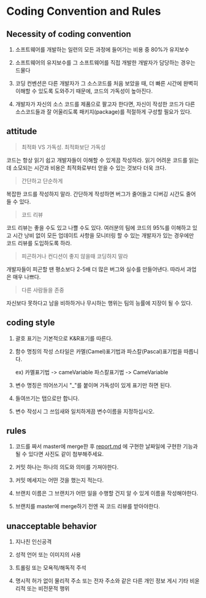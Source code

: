 # Coding Convention and Rules

## Necessity of coding convention

1. 소프트웨어를 개발하는 일련의 모든 과정에 들어가는 비용 중 80%가 유지보수

2. 소프트웨어의 유지보수를 그 소프트웨어를 직접 개발한 개발자가 담당하는 경우는 드물다

3. 코딩 컨벤션은 다른 개발자가 그 소스코드를 처음 보았을 때, 더 빠른 시간에 완벽히 이해할 수 있도록
도와주기 때문에, 코드의 가독성이 높아진다.

4. 개발자가 자신의 소스 코드를 제품으로 팔고자 한다면, 자신이 작성한 코드가 다른 소스코드들과 잘 어울리도록
패키지(package)를 적절하게 구성할 필요가 있다.


## attitude

> 최적화 VS 가독성. 최적화보단 가독성

코드는 항상 읽기 쉽고 개발자들이 이해할 수 있게끔 작성하라. 읽기 어려운 코드를 읽는데 소모되는 시간과 비용은 최적화로부터 얻을 수 있는 것보다 더욱 크다.

> 간단하고 단순하게

복잡한 코드를 작성하지 말라. 간단하게 작성하면 버그가 줄어들고 디버깅 시간도 줄어들 수 있다.

> 코드 리뷰

코드 리뷰는 좋을 수도 있고 나쁠 수도 있다.
여러분의 팀에 코드의 95%를 이해하고 있고 시간 낭비 없이 모든 업데이트 사항을 모니터링 할 수 있는 개발자가 있는 경우에만 코드 리뷰를 도입하도록 하라.

> 피곤하거나 컨디션이 좋지 않을때 코딩하지 말라

개발자들이 피곤할 땐 평소보다 2-5배 더 많은 버그와 실수를 만들어낸다. 따라서 과업은 매우 나쁘다. 

> 다른 사람들을 존중

자신보다 못하다고 남을 비하하거나 무시하는 행위는 팀의 능률에 지장이 될 수 있다.

## coding style

1. 괄호 표기는 기본적으로 K&R표기를 따른다. 

2. 함수 명칭의 작성 스타일은 카멜(Camel)표기법과 파스칼(Pascal)표기법을 따릅니다.

   ex) 카멜표기법 -> cameVariable 파스칼표기법 -> CameVariable
   
3. 변수 명칭은 띄어쓰기시 "_"를 붙이며 가독성이 있게 표기만 하면 된다.

4. 들여쓰기는 탭으로만 합니다.

5. 변수 작성시 그 쓰임새와 일치하게끔 변수이름을 지정하십시오.

## rules

1. 코드를 짜서 master에 merge한 후 [report.md](https://github.com/Kim-jeongmin/ShoutOut-Android/blob/master/report.md) 에 구현한 날짜일에
구현한 기능과 될 수 있다면 사진도 같이 첨부해주세요.

2. 커밋 하나는 하나의 의도와 의미를 가져야한다.

3. 커밋 메세지는 어떤 것을 했는지 적는다.

4. 브랜치 이름은 그 브랜치가 어떤 일을 수행할 건지 알 수 있게 이름을 작성해야한다.

5. 브랜치를 master에 merge하기 전엔 꼭 코드 리뷰를 받아야한다.

## unacceptable behavior 

1. 지나친 인신공격

2. 성적 언어 또는 이미지의 사용

3. 트롤링 또는 모욕적/해독적 주석

4. 명시적 허가 없이 물리적 주소 또는 전자 주소와 같은 다른 개인 정보 게시 기타 비윤리적 또는 비전문적 행위

   
